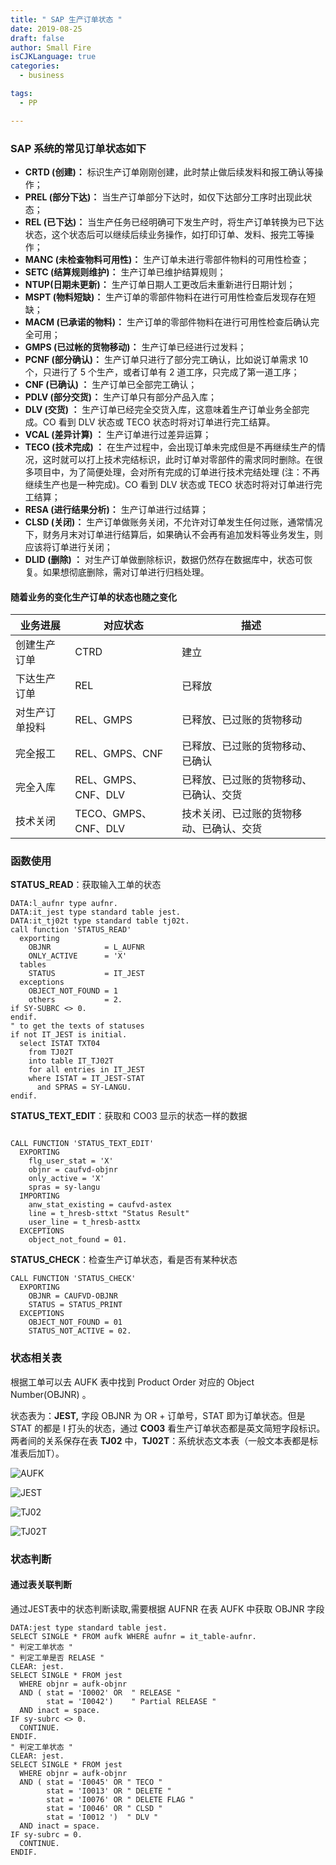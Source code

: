 ```yaml
---
title: " SAP 生产订单状态 "
date: 2019-08-25
draft: false
author: Small Fire
isCJKLanguage: true
categories: 
  - business

tags: 
  - PP

---
```


### SAP 系统的常见订单状态如下

- **CRTD (创建)：** 标识生产订单刚刚创建，此时禁止做后续发料和报工确认等操作；
- **PREL (部分下达)：** 当生产订单部分下达时，如仅下达部分工序时出现此状态；
- **REL    (已下达)：** 当生产任务已经明确可下发生产时，将生产订单转换为已下达状态，这个状态后可以继续后续业务操作，如打印订单、发料、报完工等操作；
- **MANC (未检查物料可用性)：** 生产订单未进行零部件物料的可用性检查；
- **SETC (结算规则维护)：** 生产订单已维护结算规则；
- **NTUP(日期未更新)：** 生产订单日期人工更改后未重新进行日期计划；
- **MSPT (物料短缺)：** 生产订单的零部件物料在进行可用性检查后发现存在短缺；
- **MACM (已承诺的物料)：** 生产订单的零部件物料在进行可用性检查后确认完全可用；
- **GMPS (已过帐的货物移动)：** 生产订单已经进行过发料；
- **PCNF (部分确认)：** 生产订单只进行了部分完工确认，比如说订单需求 10 个，只进行了 5 个生产，或者订单有 2 道工序，只完成了第一道工序；
- **CNF (已确认) ：** 生产订单已全部完工确认；
- **PDLV (部分交货)：** 生产订单只有部分产品入库；
- **DLV (交货) ：** 生产订单已经完全交货入库，这意味着生产订单业务全部完成。CO 看到 DLV 状态或 TECO 状态时将对订单进行完工结算。
- **VCAL (差异计算) ：** 生产订单进行过差异运算；
- **TECO (技术完成) ：** 在生产过程中，会出现订单未完成但是不再继续生产的情况，这时就可以打上技术完结标识，此时订单对零部件的需求同时删除。在很多项目中，为了简便处理，会对所有完成的订单进行技术完结处理 (注：不再继续生产也是一种完成)。CO 看到 DLV 状态或 TECO 状态时将对订单进行完工结算；
- **RESA (进行结果分析)：** 生产订单进行过结算；
- **CLSD (关闭)：** 生产订单做账务关闭，不允许对订单发生任何过账，通常情况下，财务月末对订单进行结算后，如果确认不会再有追加发料等业务发生，则应该将订单进行关闭；
- **DLID (删除) ：** 对生产订单做删除标识，数据仍然存在数据库中，状态可恢复。如果想彻底删除，需对订单进行归档处理。

#### 随着业务的变化生产订单的状态也随之变化

| 业务进展       | 对应状态             | 描述                                     |
| -------------- | -------------------- | ---------------------------------------- |
| 创建生产订单   | CTRD                 | 建立                                     |
| 下达生产订单   | REL                  | 已释放                                   |
| 对生产订单投料 | REL、GMPS            | 已释放、已过账的货物移动                 |
| 完全报工       | REL、GMPS、CNF       | 已释放、已过账的货物移动、已确认         |
| 完全入库       | REL、GMPS、CNF、DLV  | 已释放、已过账的货物移动、已确认、交货   |
| 技术关闭       | TECO、GMPS、CNF、DLV | 技术关闭、已过账的货物移动、已确认、交货 |

### 函数使用

**STATUS_READ**：获取输入工单的状态

```ABAP
DATA:l_aufnr type aufnr.
DATA:it_jest type standard table jest.
DATA:it_tj02t type standard table tj02t.
call function 'STATUS_READ'     
  exporting
    OBJNR            = L_AUFNR
    ONLY_ACTIVE      = 'X'
  tables
    STATUS           = IT_JEST
  exceptions
    OBJECT_NOT_FOUND = 1
    others           = 2.
if SY-SUBRC <> 0.
endif.
" to get the texts of statuses
if not IT_JEST is initial.
  select ISTAT TXT04
    from TJ02T
    into table IT_TJ02T
    for all entries in IT_JEST
    where ISTAT = IT_JEST-STAT
      and SPRAS = SY-LANGU.
endif.
```

**STATUS_TEXT_EDIT**：获取和 CO03 显示的状态一样的数据

```ABAP

CALL FUNCTION 'STATUS_TEXT_EDIT'
  EXPORTING
    flg_user_stat = 'X'
    objnr = caufvd-objnr
    only_active = 'X'
    spras = sy-langu
  IMPORTING
    anw_stat_existing = caufvd-astex
    line = t_hresb-sttxt "Status Result"
    user_line = t_hresb-asttx
  EXCEPTIONS
    object_not_found = 01.
```

**STATUS_CHECK**：检查生产订单状态，看是否有某种状态

```ABAP
CALL FUNCTION 'STATUS_CHECK'
  EXPORTING
    OBJNR = CAUFVD-OBJNR
    STATUS = STATUS_PRINT
  EXCEPTIONS
    OBJECT_NOT_FOUND = 01
    STATUS_NOT_ACTIVE = 02.
```

### 状态相关表

根据工单可以去 AUFK 表中找到 Product Order 对应的 Object Number(OBJNR) 。

状态表为：**JEST,** 字段 OBJNR 为 OR + 订单号，STAT 即为订单状态。但是 STAT 的都是 I 打头的状态，通过 **CO03** 看生产订单状态都是英文简短字段标识。两者间的关系保存在表 **TJ02** 中，**TJ02T**：系统状态文本表（一般文本表都是标准表后加T）。

![AUFK](/images/Resource/AUFK.png)

![JEST](/images/Resource/JEST.png)

![TJ02](/images/Resource/TJ02.png)

![TJ02T](/images/Resource/TJ02T.png)

### 状态判断

#### 通过表关联判断

通过JEST表中的状态判断读取,需要根据 AUFNR 在表 AUFK 中获取 OBJNR 字段

```JS
DATA:jest type standard table jest.
SELECT SINGLE * FROM aufk WHERE aufnr = it_table-aufnr. 
" 判定工单状态 "
" 判定工单是否 RELASE "
CLEAR: jest.
SELECT SINGLE * FROM jest
  WHERE objnr = aufk-objnr
  AND ( stat = 'I0002' OR  " RELEASE "
	    stat = 'I0042')    " Partial RELEASE "
  AND inact = space.
IF sy-subrc <> 0.
  CONTINUE.
ENDIF.
" 判定工单状态 "
CLEAR: jest.
SELECT SINGLE * FROM jest
  WHERE objnr = aufk-objnr
  AND ( stat = 'I0045' OR " TECO "
        stat = 'I0013' OR " DELETE "
        stat = 'I0076' OR " DELETE FLAG "
        stat = 'I0046' OR " CLSD "
        stat = 'I0012 ')  " DLV "
  AND inact = space.
IF sy-subrc = 0.
  CONTINUE.
ENDIF.
```
